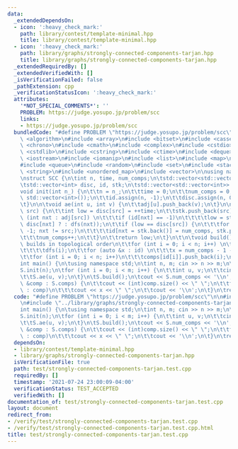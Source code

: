```yaml
---
data:
  _extendedDependsOn:
  - icon: ':heavy_check_mark:'
    path: library/contest/template-minimal.hpp
    title: library/contest/template-minimal.hpp
  - icon: ':heavy_check_mark:'
    path: library/graphs/strongly-connected-components-tarjan.hpp
    title: library/graphs/strongly-connected-components-tarjan.hpp
  _extendedRequiredBy: []
  _extendedVerifiedWith: []
  _isVerificationFailed: false
  _pathExtension: cpp
  _verificationStatusIcon: ':heavy_check_mark:'
  attributes:
    '*NOT_SPECIAL_COMMENTS*': ''
    PROBLEM: https://judge.yosupo.jp/problem/scc
    links:
    - https://judge.yosupo.jp/problem/scc
  bundledCode: "#define PROBLEM \"https://judge.yosupo.jp/problem/scc\"\n\n#include\
    \ <algorithm>\n#include <array>\n#include <bitset>\n#include <cassert>\n#include\
    \ <chrono>\n#include <cmath>\n#include <complex>\n#include <cstdio>\n#include\
    \ <cstdlib>\n#include <cstring>\n#include <ctime>\n#include <deque>\n#include\
    \ <iostream>\n#include <iomanip>\n#include <list>\n#include <map>\n#include <numeric>\n\
    #include <queue>\n#include <random>\n#include <set>\n#include <stack>\n#include\
    \ <string>\n#include <unordered_map>\n#include <vector>\n\nusing namespace std;\n\
    \nstruct SCC {\n\tint n, time, num_comps;\n\tstd::vector<std::vector<int>> adj;\n\
    \tstd::vector<int> disc, id, stk;\n\tstd::vector<std::vector<int>> comps;\n\n\t\
    void init(int n_) {\n\t\tn = n_;\n\t\ttime = 0;\n\t\tnum_comps = 0;\n\t\tadj.assign(n,\
    \ std::vector<int>());\n\t\tid.assign(n, -1);\n\t\tdisc.assign(n, 0);\n\t\tcomps.clear();\n\
    \t}\n\n\tvoid ae(int u, int v) {\n\t\tadj[u].push_back(v);\n\t}\n\n\tint dfs(int\
    \ src) {\n\t\tint low = disc[src] = ++time;\n\t\tstk.push_back(src);\n\t\tfor\
    \ (int nxt : adj[src]) \n\t\t\tif (id[nxt] == -1)\n\t\t\t\tlow = std::min(low,\
    \ disc[nxt] ? : dfs(nxt));\n\t\tif (low == disc[src]) {\n\t\t\tfor (int nxt =\
    \ -1; nxt != src;)\n\t\t\t\tid[nxt = stk.back()] = num_comps, stk.pop_back();\n\
    \t\t\tnum_comps++;\n\t\t}\n\t\treturn low;\n\t}\n\t\n\tvoid build() {\n\t\t//\
    \ builds in topological order\n\t\tfor (int i = 0; i < n; i++) \n\t\t\tif (!disc[i])\n\
    \t\t\t\tdfs(i);\n\t\tfor (auto &x : id) \n\t\t\tx = num_comps - 1 - x;\n\t\tcomps.resize(num_comps);\n\
    \t\tfor (int i = 0; i < n; i++)\n\t\t\tcomps[id[i]].push_back(i);\n\t}\n};\n\n\
    int main() {\n\tusing namespace std;\n\tint n, m; cin >> n >> m;\n\tSCC S;\n\t\
    S.init(n);\n\tfor (int i = 0; i < m; i++) {\n\t\tint u, v;\n\t\tcin >> u >> v;\n\
    \t\tS.ae(u, v);\n\t}\n\tS.build();\n\tcout << S.num_comps << '\\n';\n\tfor (auto\
    \ &comp : S.comps) {\n\t\tcout << (int)comp.size() << \" \";\n\t\tfor (int &x\
    \ : comp)\n\t\t\tcout << x << \" \";\n\t\tcout << '\\n';\n\t}\n\treturn 0;\n}\n"
  code: "#define PROBLEM \"https://judge.yosupo.jp/problem/scc\"\n\n#include \"../library/contest/template-minimal.hpp\"\
    \n#include \"../library/graphs/strongly-connected-components-tarjan.hpp\"\n\n\
    int main() {\n\tusing namespace std;\n\tint n, m; cin >> n >> m;\n\tSCC S;\n\t\
    S.init(n);\n\tfor (int i = 0; i < m; i++) {\n\t\tint u, v;\n\t\tcin >> u >> v;\n\
    \t\tS.ae(u, v);\n\t}\n\tS.build();\n\tcout << S.num_comps << '\\n';\n\tfor (auto\
    \ &comp : S.comps) {\n\t\tcout << (int)comp.size() << \" \";\n\t\tfor (int &x\
    \ : comp)\n\t\t\tcout << x << \" \";\n\t\tcout << '\\n';\n\t}\n\treturn 0;\n}"
  dependsOn:
  - library/contest/template-minimal.hpp
  - library/graphs/strongly-connected-components-tarjan.hpp
  isVerificationFile: true
  path: test/strongly-connected-components-tarjan.test.cpp
  requiredBy: []
  timestamp: '2021-07-24 23:00:09-04:00'
  verificationStatus: TEST_ACCEPTED
  verifiedWith: []
documentation_of: test/strongly-connected-components-tarjan.test.cpp
layout: document
redirect_from:
- /verify/test/strongly-connected-components-tarjan.test.cpp
- /verify/test/strongly-connected-components-tarjan.test.cpp.html
title: test/strongly-connected-components-tarjan.test.cpp
---
```


